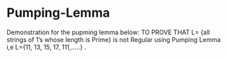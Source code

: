 # Pumping-Lemma
Demonstration for the pupming lemma below:
TO PROVE THAT L= {all strings of 1’s whose length is Prime} is not Regular using Pumping Lemma  i,e L={11,   13,   15, 17, 111,.....} .

